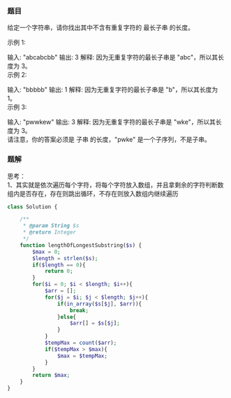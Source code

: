 ### 题目
给定一个字符串，请你找出其中不含有重复字符的 最长子串 的长度。   

示例 1:

输入: "abcabcbb"
输出: 3 
解释: 因为无重复字符的最长子串是 "abc"，所以其长度为 3。   
示例 2:

输入: "bbbbb"
输出: 1
解释: 因为无重复字符的最长子串是 "b"，所以其长度为 1。   
示例 3:

输入: "pwwkew"
输出: 3
解释: 因为无重复字符的最长子串是 "wke"，所以其长度为 3。   
请注意，你的答案必须是 子串 的长度，"pwke" 是一个子序列，不是子串。

### 题解
思考：   
1、其实就是依次遍历每个字符，将每个字符放入数组，并且拿剩余的字符判断数组内是否存在，存在则跳出循环，不存在则放入数组内继续遍历   
```php
class Solution {

    /**
     * @param String $s
     * @return Integer
     */
    function lengthOfLongestSubstring($s) {
        $max = 0;
        $length = strlen($s);
        if($length == 0){
            return 0;
        }
        for($i = 0; $i < $length; $i++){
            $arr = [];
            for($j = $i; $j < $length; $j++){
                if(in_array($s[$j], $arr)){
                    break;
                }else{
                    $arr[] = $s[$j];
                }
            }
            $tempMax = count($arr);
            if($tempMax > $max){
                $max = $tempMax;
            }
        }
        return $max;
    }
}
```
